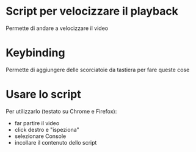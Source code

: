 # Script per velocizzare il playback
Permette di andare a velocizzare il video
# Keybinding
Permette di aggiungere delle scorciatoie da tastiera per fare queste cose

# Usare lo script
Per utilizzarlo (testato su Chrome e Firefox):
- far partire il video
- click destro e "ispeziona"
- selezionare Console
- incollare il contenuto dello script
